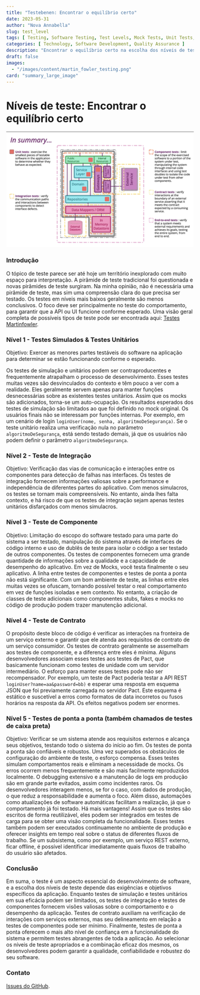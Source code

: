 ```yaml
---
title: "Testebenen: Encontrar o equilíbrio certo"
date: 2023-05-31
author: "Nova Annabella"
slug: test_level
tags: [ Testing, Software Testing, Test Levels, Mock Tests, Unit Tests, Integration Tests, Component Tests, Contract Tests, End-to-End Tests ]
categories: [ Technology, Software Development, Quality Assurance ]
description: "Encontrar o equilíbrio certo na escolha dos níveis de teste adequados para testes de software"
draft: false
images:
  - "/images/content/martin_fowler_testing.png"
card: "summary_large_image"
---
```



# Níveis de teste: Encontrar o equilíbrio certo

[![testebenen](/images/content/martin_fowler_testing.png)](https://martinfowler.com/articles/microservice-testing/)

### Introdução

O tópico de teste parece ser até hoje um território inexplorado com muito espaço para interpretação. A pirâmide de teste tradicional foi questionada e novas pirâmides de teste surgiram. Na minha opinião, não é necessária uma pirâmide de teste, mas sim uma compreensão clara do que precisa ser testado. Os testes em níveis mais baixos geralmente são menos conclusivos. O foco deve ser principalmente no teste do comportamento, para garantir que a API ou UI funcione conforme esperado. Uma visão geral completa de possíveis tipos de teste pode ser encontrada aqui: [Testes Martinfowler](https://martinfowler.com/articles/microservice-testing/).


### Nível 1 - Testes Simulados & Testes Unitários

Objetivo: Exercer as menores partes testáveis do software na aplicação para determinar se estão funcionando conforme o esperado.

Os testes de simulação e unitários podem ser contraproducentes e frequentemente atrapalham o processo de desenvolvimento. Esses testes muitas vezes
são desvinculados do contexto e têm pouco a ver com a realidade. Eles geralmente servem apenas para manter funções desnecessárias sobre as existentes
testes unitários. Assim que os mocks são adicionados, torna-se um auto-ocupação. Os resultados esperados dos testes de simulação são limitados ao que foi definido no mock original. Os usuários finais
não se interessam por funções internas. Por exemplo, em um
cenário de login `loginUser(nome, senha, algoritmoDeSegurança)`. Se o teste unitário realiza uma verificação nula no
parâmetro `algoritmoDeSegurança`, está sendo testado demais, já que os usuários não
podem definir o parâmetro `algoritmoDeSegurança`.

### Nível 2 - Teste de Integração

Objetivo: Verificação das vias de comunicação e interações entre os componentes para detecção de falhas nas interfaces.
Os testes de integração fornecem informações valiosas sobre a performance e independência de diferentes partes do
aplicativo. Com menos simulacros, os testes se tornam mais compreensíveis. No entanto, ainda lhes falta contexto, e há
risco de que os testes de integração sejam apenas testes unitários disfarçados com menos simulacros.

### Nível 3 - Teste de Componente

Objetivo: Limitação do escopo do software testado para uma parte do sistema a ser testado, manipulação do sistema
através de interfaces de código interno e uso de dublês de teste para isolar o código a ser testado de outros
componentes. Os testes de componentes fornecem uma grande quantidade de informações sobre a qualidade e a capacidade de
desempenho do aplicativo. Em vez de Mocks, você testa finalmente o seu aplicativo. A linha entre testes de componentes e
testes de ponta a ponta não está significante. Com um bom ambiente de teste, as linhas entre eles muitas vezes se
ofuscam, tornando possível testar o real comportamento em vez de funções isoladas e sem contexto. No entanto, a criação
de classes de teste adicionais como componentes stubs, fakes e mocks no código de produção podem trazer manutenção
adicional.

### Nível 4 - Teste de Contrato

O propósito deste bloco de código é verificar as interações na fronteira de um serviço externo e garantir que ele atenda
aos requisitos de contrato de um serviço consumidor. Os testes de contrato geralmente se assemelham aos testes de
componente, e a diferença entre eles é mínima. Alguns desenvolvedores associam esses testes aos testes de Pact, que
basicamente funcionam como testes de unidade com um servidor intermediário. O esforço para manter esses testes pode não
ser recompensador. Por exemplo, um teste de Pact poderia testar a API REST `loginUser?name=aa&password=bb)` e esperar
uma resposta em esquema JSON que foi previamente carregada no servidor Pact. Este esquema é estático e suscetível a
erros como formatos de data incorretos ou fusos horários na resposta da API. Os efeitos negativos podem ser enormes.

### Nível 5 - Testes de ponta a ponta (também chamados de testes de caixa preta)

Objetivo: Verificar se um sistema atende aos requisitos externos e alcança seus objetivos, testando todo o sistema do
início ao fim. Os testes de ponta a ponta são confiáveis e robustos. Uma vez superados os obstáculos de configuração do
ambiente de teste, o esforço compensa. Esses testes simulam comportamentos reais e eliminam a necessidade de mocks. Os
erros ocorrem menos frequentemente e são mais facilmente reproduzidos localmente. O debugging extensivo e a manutenção
de logs em produção são em grande parte evitados, assim como incidentes raros. Os desenvolvedores interagem menos, se
for o caso, com dados de produção, o que reduz a responsabilidade e aumenta o foco. Além disso, automações como
atualizações de software automáticas facilitam a realização, já que o comportamento já foi testado. Há mais vantagens!
Assim que os testes são escritos de forma reutilizável, eles podem ser integrados em testes de carga para se obter uma
visão completa da funcionalidade. Esses testes também podem ser executados continuamente no ambiente de produção e
oferecer insights em tempo real sobre o status de diferentes fluxos de trabalho. Se um subsistema, como por exemplo, um
serviço REST externo, ficar offline, é possível identificar imediatamente quais fluxos de trabalho do usuário são
afetados.

### Conclusão

Em suma, o teste é um aspecto essencial do desenvolvimento de software, e a escolha dos níveis de teste depende das
exigências e objetivos específicos da aplicação. Enquanto testes de simulação e testes unitários em sua eficácia podem
ser limitados, os testes de integração e testes de componentes fornecem visões valiosas sobre o comportamento e o
desempenho da aplicação. Testes de contrato auxiliam na verificação de interações com serviços externos, mas seu
delineamento em relação a testes de componentes pode ser mínimo. Finalmente, testes de ponta a ponta oferecem o mais
alto nível de confiança em a funcionalidade do sistema e permitem testes abrangentes de toda a aplicação. Ao selecionar
os níveis de teste apropriados e a combinação eficaz dos mesmos, os desenvolvedores podem garantir a qualidade,
confiabilidade e robustez do seu software.

### Contato

[Issues do GitHub](https://github.com/NovaAnnabella/the_unspoken/issues/new/choose).
